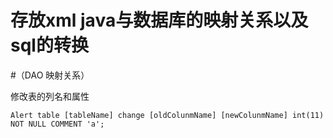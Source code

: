 # 存放xml java与数据库的映射关系以及sql的转换
#（DAO 映射关系）

修改表的列名和属性
```
Alert table [tableName] change [oldColunmName] [newColunmName] int(11) NOT NULL COMMENT 'a'; 
```